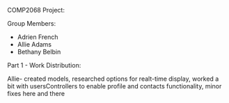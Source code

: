 COMP2068 Project:

Group Members:
- Adrien French
- Allie Adams
- Bethany Belbin

Part 1 - Work Distribution:

Allie- created models, researched options for realt-time display, worked a bit with usersControllers to enable profile and contacts functionality, minor fixes here and there
